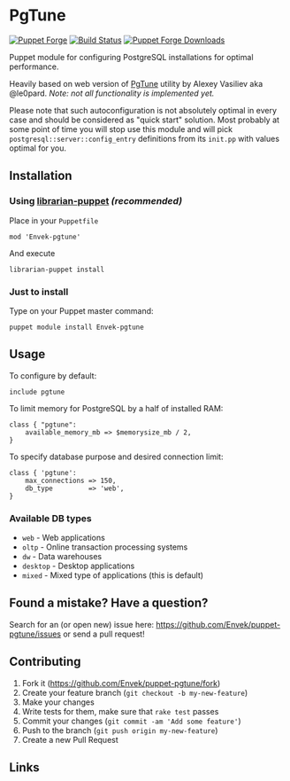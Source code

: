 # PgTune

[![Puppet
Forge](http://img.shields.io/puppetforge/v/Envek/pgtune.svg)](https://forge.puppetlabs.com/Envek/pgtune) [![Build Status](https://travis-ci.org/Envek/puppet-pgtune.png)](https://travis-ci.org/Envek/puppet-pgtune) [![Puppet Forge
Downloads](http://img.shields.io/puppetforge/dt/Envek/pgtune.svg)](https://forge.puppetlabs.com/Envek/pgtune/scores)

Puppet module for configuring PostgreSQL installations for optimal performance.

Heavily based on web version of [PgTune] utility by Alexey Vasiliev aka @le0pard. _Note: not all functionality is implemented yet._

Please note that such autoconfiguration is not absolutely optimal in every case and should be considered as "quick start" solution. Most probably at some point of time you will stop use this module and will pick `postgresql::server::config_entry` definitions from its `init.pp` with values optimal for you.


Installation
------------

### Using [librarian-puppet] _(recommended)_

Place in your `Puppetfile`

	mod 'Envek-pgtune'

And execute

	librarian-puppet install

### Just to install

Type on your Puppet master command:

	puppet module install Envek-pgtune

Usage
-----

To configure by default:

```puppet
include pgtune
```

To limit memory for PostgreSQL by a half of installed RAM:

```puppet
class { "pgtune":
	available_memory_mb => $memorysize_mb / 2,
}
```

To specify database purpose and desired connection limit:

```puppet
class { 'pgtune':
	max_connections => 150,
	db_type         => 'web',
}
```

### Available DB types

 * `web`     - Web applications
 * `oltp`    - Online transaction processing systems
 * `dw`      - Data warehouses
 * `desktop` - Desktop applications
 * `mixed`   - Mixed type of applications (this is default)


Found a mistake? Have a question?
----------------------------------

Search for an (or open new) issue here: https://github.com/Envek/puppet-pgtune/issues or send a pull request!


Contributing
------------

 1. Fork it (<https://github.com/Envek/puppet-pgtune/fork>)
 2. Create your feature branch (`git checkout -b my-new-feature`)
 3. Make your changes
 4. Write tests for them, make sure that `rake test` passes
 5. Commit your changes (`git commit -am 'Add some feature'`)
 6. Push to the branch (`git push origin my-new-feature`)
 7. Create a new Pull Request


Links
------------------

[PgTune]: http://pgtune.leopard.in.ua/
[librarian-puppet]: http://librarian-puppet.com/
